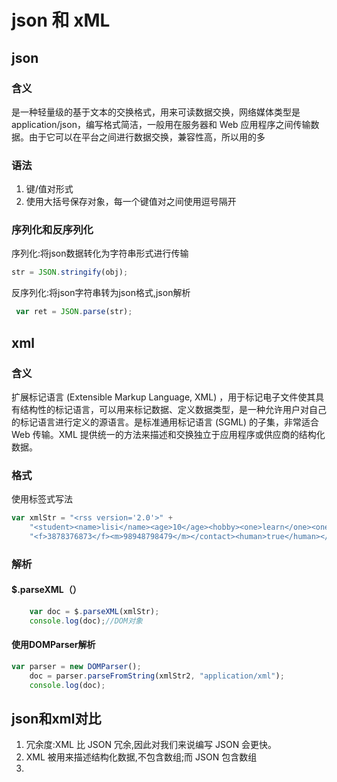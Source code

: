 # json 和 xML 

## json

### 含义

是一种轻量级的基于文本的交换格式，用来可读数据交换，网络媒体类型是application/json，编写格式简洁，一般用在服务器和 Web 应用程序之间传输数据。由于它可以在平台之间进行数据交换，兼容性高，所以用的多

### 语法

1. 键/值对形式
2. 使用大括号保存对象，每一个键值对之间使用逗号隔开

### 序列化和反序列化

序列化:将json数据转化为字符串形式进行传输

```js
str = JSON.stringify(obj);
```

反序列化:将json字符串转为json格式,json解析

```js
 var ret = JSON.parse(str);
```

## xml

### 含义

扩展标记语言 (Extensible Markup Language, XML) ，用于标记电子文件使其具有结构性的标记语言，可以用来标记数据、定义数据类型，是一种允许用户对自己的标记语言进行定义的源语言。是标准通用标记语言 (SGML) 的子集，非常适合 Web 传输。XML 提供统一的方法来描述和交换独立于应用程序或供应商的结构化数据。

### 格式

使用标签式写法

```js
var xmlStr = "<rss version='2.0'>" +
    "<student><name>lisi</name><age>10</age><hobby><one>learn</one><one>sleep</one></hobby><contact>" +
    "<f>3878376873</f><m>98948798479</m></contact><human>true</human></student></rss>";
```
### 解析

#### $.parseXML（）

```js
    var doc = $.parseXML(xmlStr);
    console.log(doc);//DOM对象
```

#### 使用DOMParser解析

```js
var parser = new DOMParser();
    doc = parser.parseFromString(xmlStr2, "application/xml");
    console.log(doc);
```

## json和xml对比

1. 冗余度:XML 比 JSON 冗余,因此对我们来说编写 JSON 会更快。
2. XML 被用来描述结构化数据,不包含数组;而 JSON 包含数组
3. 
